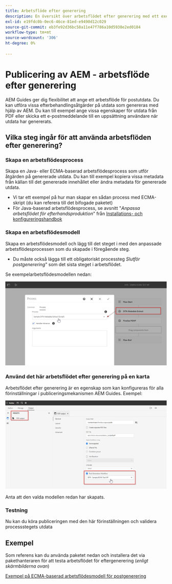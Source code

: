 ```yaml
---
title: Arbetsflöde efter generering
description: En översikt över arbetsflödet efter generering med ett exempel
exl-id: e19fdc0b-0ec6-46ce-81ed-e9490d12c029
source-git-commit: eb3fe92d36bc58a11e47f786a10d5938e2ed0184
workflow-type: tm+mt
source-wordcount: '306'
ht-degree: 0%

---
```


# Publicering av AEM - arbetsflöde efter generering

AEM Guides ger dig flexibilitet att ange ett arbetsflöde för postutdata. Du kan utföra vissa efterbehandlingsåtgärder på utdata som genereras med hjälp av AEM.
Du kan till exempel ange vissa egenskaper för utdata från PDF eller skicka ett e-postmeddelande till en uppsättning användare när utdata har genererats.


## Vilka steg ingår för att använda arbetsflöden efter generering?

### Skapa en arbetsflödesprocess

Skapa en Java- eller ECMA-baserad arbetsflödesprocess som utför åtgärden på genererade utdata. Du kan till exempel kopiera vissa metadata från källan till det genererade innehållet eller ändra metadata för genererade utdata.
- Vi tar ett exempel på hur man skapar en sådan process med ECMA-skript (du kan referera till det bifogade paketet)
- För Java-baserad arbetsflödesprocess, se avsnitt &quot;*Anpassa arbetsflödet för efterhandsproduktion*&quot; från [Installations- och konfigureringshandbok](https://helpx.adobe.com/content/dam/help/en/xml-documentation-solution/4-2/Adobe-Experience-Manager-Guides_UUID_Installation-Configuration-Guide_EN.pdf#page=119)


### Skapa en arbetsflödesmodell

Skapa en arbetsflödesmodell och lägg till det steget i med den anpassade arbetsflödesprocessen som du skapade i föregående steg.
- Du måste också lägga till ett obligatoriskt processteg *Slutför postgenerering*&quot; som det sista steget i arbetsflödet.

Se exempelarbetsflödesmodellen nedan:

![Arbetsflödesmodell för postgenerering](../assets/workflows/pgwf-workflow-model.png)


### Använd det här arbetsflödet efter generering på en karta

Arbetsflödet efter generering är en egenskap som kan konfigureras för alla förinställningar i publiceringsmekanismen AEM Guides. Exempel:

![Arbetsflöde efter generering på förinställning av utdata](../assets/workflows/pgwf-preset-settings.png)


Anta att den valda modellen redan har skapats.


### Testning

Nu kan du köra publiceringen med den här förinställningen och validera processstegets utdata


## Exempel

Som referens kan du använda paketet nedan och installera det via pakethanteraren för att testa arbetsflödet för eftergenerering (*enligt skärmbilderna ovan*)

[Exempel på ECMA-baserad arbetsflödesmodell för postgenerering](../assets/workflows/sample-pgwf-ecma-test-wfmetadata.zip)
